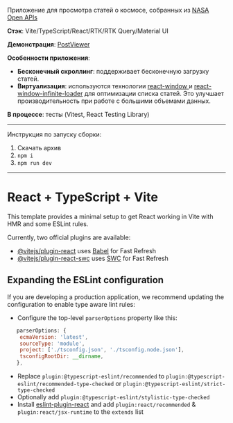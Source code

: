 Приложение для просмотра статей о космосе, собранных из [NASA Open APIs](https://api.nasa.gov/)

**Стэк**: Vite/TypeScript/React/RTK/RTK Query/Material UI

**Демонстрация**: [PostViewer](https://post-viewer-six.vercel.app)

**Особенности приложения**:
- **Бесконечный скроллинг**: поддерживает бесконечную загрузку статей.
- **Виртуализация**: используются технологии [react-window ](https://github.com/bvaughn/react-window) и [react-window-infinite-loader](https://www.npmjs.com/package/react-window-infinite-loader) для оптимизации списка статей. Это улучшает производительность при работе с большими объемами данных.

**В процессе**: тесты (Vitest, React Testing Library)

---

Инструкция по запуску сборки:

1. Скачать архив
2. `npm i`
3. `npm run dev`

---

# React + TypeScript + Vite

This template provides a minimal setup to get React working in Vite with HMR and some ESLint rules.

Currently, two official plugins are available:

- [@vitejs/plugin-react](https://github.com/vitejs/vite-plugin-react/blob/main/packages/plugin-react/README.md) uses [Babel](https://babeljs.io/) for Fast Refresh
- [@vitejs/plugin-react-swc](https://github.com/vitejs/vite-plugin-react-swc) uses [SWC](https://swc.rs/) for Fast Refresh

## Expanding the ESLint configuration

If you are developing a production application, we recommend updating the configuration to enable type aware lint rules:

- Configure the top-level `parserOptions` property like this:

```js
   parserOptions: {
    ecmaVersion: 'latest',
    sourceType: 'module',
    project: ['./tsconfig.json', './tsconfig.node.json'],
    tsconfigRootDir: __dirname,
   },
```

- Replace `plugin:@typescript-eslint/recommended` to `plugin:@typescript-eslint/recommended-type-checked` or `plugin:@typescript-eslint/strict-type-checked`
- Optionally add `plugin:@typescript-eslint/stylistic-type-checked`
- Install [eslint-plugin-react](https://github.com/jsx-eslint/eslint-plugin-react) and add `plugin:react/recommended` & `plugin:react/jsx-runtime` to the `extends` list
